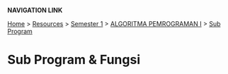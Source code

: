 **NAVIGATION LINK**

[Home](/README.md) > [Resources](/Resources/README.md) > [Semester 1](/Resources/SEMESTER_1/README.md) > [ALGORITMA PEMROGRAMAN I](/Resources/SEMESTER_1/ALPRO/README.md) > [Sub Program](/Resources/SEMESTER_1/ALPRO/5_sub-program/README.md)

# Sub Program & Fungsi

